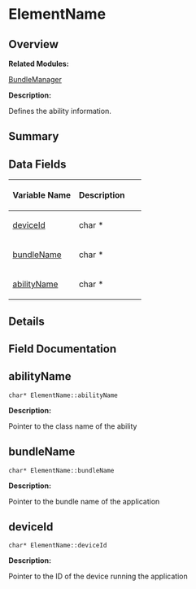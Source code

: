 # ElementName<a name="EN-US_TOPIC_0000001054718123"></a>

## **Overview**<a name="section1233144623093530"></a>

**Related Modules:**

[BundleManager](bundlemanager.md)

**Description:**

Defines the ability information. 

## **Summary**<a name="section787778765093530"></a>

## Data Fields<a name="pub-attribs"></a>

<a name="table458142408093530"></a>
<table><thead align="left"><tr id="row129450459093530"><th class="cellrowborder" valign="top" width="50%" id="mcps1.1.3.1.1"><p id="p703804415093530"><a name="p703804415093530"></a><a name="p703804415093530"></a>Variable Name</p>
</th>
<th class="cellrowborder" valign="top" width="50%" id="mcps1.1.3.1.2"><p id="p1830066967093530"><a name="p1830066967093530"></a><a name="p1830066967093530"></a>Description</p>
</th>
</tr>
</thead>
<tbody><tr id="row1092235022093530"><td class="cellrowborder" valign="top" width="50%" headers="mcps1.1.3.1.1 "><p id="p348628130093530"><a name="p348628130093530"></a><a name="p348628130093530"></a><a href="elementname.md#a41e1f2d783d827efe86272c607a8524f">deviceId</a></p>
</td>
<td class="cellrowborder" valign="top" width="50%" headers="mcps1.1.3.1.2 "><p id="p233988101093530"><a name="p233988101093530"></a><a name="p233988101093530"></a>char * </p>
</td>
</tr>
<tr id="row212463057093530"><td class="cellrowborder" valign="top" width="50%" headers="mcps1.1.3.1.1 "><p id="p2131096994093530"><a name="p2131096994093530"></a><a name="p2131096994093530"></a><a href="elementname.md#a5438d65fdb356f6ff52bffc452025f93">bundleName</a></p>
</td>
<td class="cellrowborder" valign="top" width="50%" headers="mcps1.1.3.1.2 "><p id="p201705195093530"><a name="p201705195093530"></a><a name="p201705195093530"></a>char * </p>
</td>
</tr>
<tr id="row1783022694093530"><td class="cellrowborder" valign="top" width="50%" headers="mcps1.1.3.1.1 "><p id="p2023365153093530"><a name="p2023365153093530"></a><a name="p2023365153093530"></a><a href="elementname.md#a22d29ceba2daf19f799164aa4a92e849">abilityName</a></p>
</td>
<td class="cellrowborder" valign="top" width="50%" headers="mcps1.1.3.1.2 "><p id="p1322691670093530"><a name="p1322691670093530"></a><a name="p1322691670093530"></a>char * </p>
</td>
</tr>
</tbody>
</table>

## **Details**<a name="section1581698080093530"></a>

## **Field Documentation**<a name="section694008060093530"></a>

## abilityName<a name="a22d29ceba2daf19f799164aa4a92e849"></a>

```
char* ElementName::abilityName
```

 **Description:**

Pointer to the class name of the ability 

## bundleName<a name="a5438d65fdb356f6ff52bffc452025f93"></a>

```
char* ElementName::bundleName
```

 **Description:**

Pointer to the bundle name of the application 

## deviceId<a name="a41e1f2d783d827efe86272c607a8524f"></a>

```
char* ElementName::deviceId
```

 **Description:**

Pointer to the ID of the device running the application 

